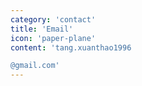 ```yaml
---
category: 'contact'
title: 'Email'
icon: 'paper-plane'
content: 'tang.xuanthao1996

@gmail.com'
---
```

